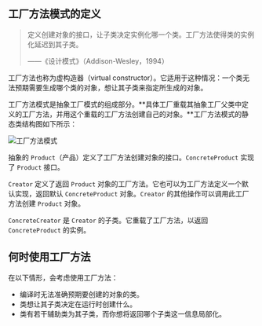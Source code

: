 ## 工厂方法模式的定义

> 定义创建对象的接口，让子类决定实例化哪一个类。工厂方法使得类的实例化延迟到其子类。
>
> ——《设计模式》（Addison-Wesley，1994）

工厂方法也称为虚构造器（virtual constructor）。它适用于这种情况：一个类无法预期需要生成哪个类的对象，想让其子类来指定所生成的对象。

工厂方法模式是抽象工厂模式的组成部分。**具体工厂重载其抽象工厂父类中定义的工厂方法，并用这个重载的工厂方法创建自己的对象。**工厂方法模式的静态类结构图如下所示：

![工厂方法模式](https://blog-andy0570-1256077835.cos.ap-shanghai.myqcloud.com/site_Images/090158.png)

抽象的 `Product`（产品）定义了工厂方法创建对象的接口。`ConcreteProduct` 实现了 `Product` 接口。

`Creator` 定义了返回 `Product` 对象的工厂方法。它也可以为工厂方法定义一个默认实现，返回默认 `ConcreteProduct` 对象。`Creator` 的其他操作可以调用此工厂方法创建 `Product` 对象。

`ConcreteCreator` 是 `Creator` 的子类。它重载了工厂方法，以返回 `ConcreteProduct` 的实例。



## 何时使用工厂方法

在以下情形，会考虑使用工厂方法：

* 编译时无法准确预期要创建的对象的类。
* 类想让其子类决定在运行时创建什么。
* 类有若干辅助类为其子类，而你想将返回哪个子类这一信息局部化。



